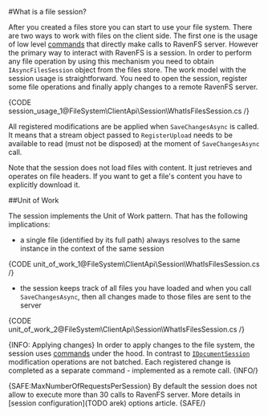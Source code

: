 ﻿#What is a file session?

After you created a files store you can start to use your file system. There are two ways to work with files on the client side. The first one 
is the usage of low level [commands](../commands/what-are-commands) that directly make calls to RavenFS server. However the primary way to interact
with RavenFS is a session. In order to perform any file operation by using this mechanism you need to obtain `IAsyncFilesSession` object from
the files store. The work model with the session usage is straightforward. You need to open the session, register some file operations and finally
apply changes to a remote RavenFS server.

{CODE session_usage_1@FileSystem\ClientApi\Session\WhatIsFilesSession.cs /}

All registered modifications are be applied when `SaveChangesAsync` is called. It means that a stream object passed to `RegisterUpload` needs to be
available to read (must not be disposed) at the moment of `SaveChangesAsync` call.

Note that the session does not load files with content. It just retrieves and operates on file headers. If you want to get a file's content you have to
explicitly download it.

##Unit of Work

The session implements the Unit of Work pattern. That has the following implications:

* a single file (identified by its full path) always resolves to the same instance in the context of the same session

{CODE unit_of_work_1@FileSystem\ClientApi\Session\WhatIsFilesSession.cs /}

* the session keeps track of all files you have loaded and when you call `SaveChangesAsync`, then all changes made to those files are sent
to the server

{CODE unit_of_work_2@FileSystem\ClientApi\Session\WhatIsFilesSession.cs /}

{INFO: Applying changes}
In order to apply changes to the file system, the session uses [commands](../commands/what-are-commands) under the hood. In contrast to [`IDocumentSession`](../../../client-api/session/what-is-a-session-and-how-does-it-work)
modification operations are not batched. Each registered change is completed as a separate command - implemented as a remote call.
{INFO/}

{SAFE:MaxNumberOfRequestsPerSession}
By default the session does not allow to execute more than 30 calls to RavenFS server. More details in [session configuration](TODO arek) options article.
{SAFE/}